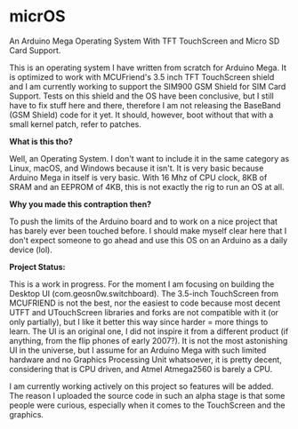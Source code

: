 # micrOS
An Arduino Mega Operating System With TFT TouchScreen and Micro SD Card Support.

<p>This is an operating system I have written from scratch for Arduino Mega. It is optimized to work with MCUFriend's 3.5 inch TFT TouchScreen shield and I am currently working to support the SIM900 GSM Shield for SIM Card Support. Tests on this shield and the OS have been conclusive, but I still have to fix stuff here and there, therefore I am not releasing the BaseBand (GSM Shield) code for it yet. It should, however, boot without that with a small kernel patch, refer to patches.</p>

<p><b>What is this tho?</b></p>
Well, an Operating System. I don't want to include it in the same category as Linux, macOS, and Windows because it isn't. It is very basic because Arduino Mega in itself is very basic. With 16 Mhz of CPU clock, 8KB of SRAM and an EEPROM of 4KB, this is not exactly the rig to run an OS at all.</p>

<p><b>Why you made this contraption then?</b></p>
To push the limits of the Arduino board and to work on a nice project that has barely ever been touched before.
I should make myself clear here that I don't expect someone to go ahead and use this OS on an Arduino as a daily device (lol).</p>

<p><b>Project Status:</b><p>
<p>This is a work in progress. For the moment I am focusing on building the Desktop UI (com.geosn0w.switchboard). The 3.5-inch TouchScreen from MCUFRIEND is not the best, nor the easiest to code because most decent UTFT and UTouchScreen libraries and forks are not compatible with it (or only partially), but I like it better this way since harder = more things to learn.
The UI is an original one, I did not inspire it from a different product (if anything, from the flip phones of early 2007?). It is not the most astonishing UI in the universe, but I assume for an Arduino Mega with such limited hardware and no Graphics Processing Unit whatsoever, it is pretty decent, considering that is CPU driven, and Atmel Atmega2560 is barely a CPU.
</p>

<p>I am currently working actively on this project so features will be added. The reason I uploaded the source code in such an alpha stage is that some people were curious, especially when it comes to the TouchScreen and the graphics.</p>
